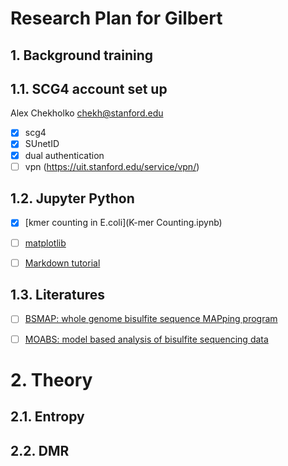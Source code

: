 # Research Plan for Gilbert

## 1. Background training

## 1.1. SCG4 account set up
Alex Chekholko <chekh@stanford.edu>
- [x] scg4
- [x] SUnetID
- [x] dual authentication
- [ ] vpn (https://uit.stanford.edu/service/vpn/)

## 1.2. Jupyter Python
- [x] [kmer counting in E.coli](K-mer Counting.ipynb)
- [ ] [matplotlib](http://matplotlib.org/users/pyplot_tutorial.html)
- [ ] [Markdown tutorial](https://github.com/adam-p/markdown-here/wiki/Markdown-Cheatsheet)


## 1.3. Literatures
- [ ] [BSMAP: whole genome bisulfite sequence MAPping program](https://bmcbioinformatics.biomedcentral.com/articles/10.1186/1471-2105-10-232)
- [ ] [MOABS: model based analysis of bisulfite sequencing data](https://genomebiology.biomedcentral.com/articles/10.1186/gb-2014-15-2-r38)


# 2. Theory

## 2.1. Entropy

## 2.2. DMR

